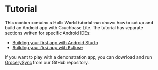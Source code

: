 # Tutorial

This section contains a Hello World tutorial that shows how to set up and build an Android app with Couchbase Lite. The tutorial has separate sections written for specific Android IDEs:

* [Building your first app with Android Studio](#building-your-first-app-with-android-studio)
* [Building your first app with Eclipse](#building-your-first-app-with-eclipse-studio)

If you want to play with a demonstration app, you can download and run [GrocerySync](https://github.com/couchbaselabs/GrocerySync-Android) from our GitHub repository.  

